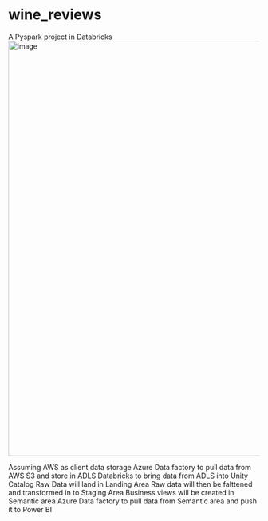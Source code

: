 # wine_reviews
A Pyspark project in Databricks
<img width="832" alt="image" src="https://github.com/lmonish7108/wine_reviews/assets/44014424/5c3f1fc3-3db6-4b8b-8a1c-c32d8239336e">

Assuming AWS as client data storage
Azure Data factory to pull data from AWS S3 and store in ADLS
Databricks to bring data from ADLS into Unity Catalog
Raw Data will land in Landing Area
Raw data will then be falttened and transformed in to Staging Area
Business views will be created in Semantic area
Azure Data factory to pull data from Semantic area and push it to Power BI
